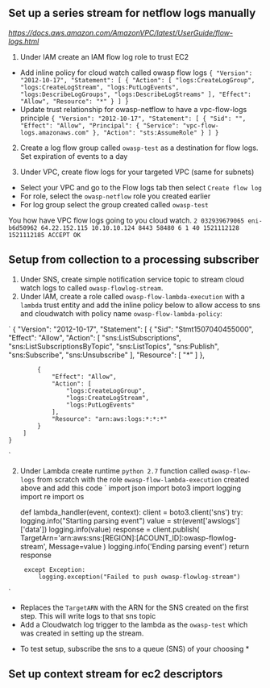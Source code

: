 ## Set up a series stream for netflow logs manually

*https://docs.aws.amazon.com/AmazonVPC/latest/UserGuide/flow-logs.html*
1. Under IAM create an IAM flow log role to trust EC2
- Add inline policy for cloud watch called owasp flow logs
` {
    "Version": "2012-10-17",
    "Statement": [
    {
      "Action": [
        "logs:CreateLogGroup",
        "logs:CreateLogStream",
        "logs:PutLogEvents",
        "logs:DescribeLogGroups",
        "logs:DescribeLogStreams"
      ],
      "Effect": "Allow",
      "Resource": "*"
    }
    ]
    }
`
- Update trust relationship for owasp-netflow to have a vpc-flow-logs principle
`
    {
      "Version": "2012-10-17",
      "Statement": [
        {
          "Sid": "",
          "Effect": "Allow",
          "Principal": {
            "Service": "vpc-flow-logs.amazonaws.com"
          },
          "Action": "sts:AssumeRole"
        }
      ]
    }
`
2. Create a log flow group called `owasp-test` as a destination for flow logs. Set expiration of events to a day

3. Under VPC, create flow logs for your targeted VPC (same for subnets)
- Select your VPC and go to the Flow logs tab then select `Create flow log`
- For role, select the `owasp-netflow` role you created earlier
- For log group select the group created called `owasp-test`

You how have VPC flow logs going to you cloud watch.
`2 032939679065 eni-b6d50962 64.22.152.115 10.10.10.124 8443 58480 6 1 40 1521112128 1521112185 ACCEPT OK`

## Setup from collection to a processing subscriber
1. Under SNS, create simple notification service topic to stream cloud watch logs to called `owasp-flowlog-stream`.
2. Under IAM, create a role called `owasp-flow-lambda-execution` with a `lambda` trust entity and add the inline policy below to allow access to sns and cloudwatch with policy name `owasp-flow-lambda-policy`:

`
    {
        "Version": "2012-10-17",
        "Statement": [
            {
                "Sid": "Stmt1507040455000",
                "Effect": "Allow",
                "Action": [
                    "sns:ListSubscriptions",
                    "sns:ListSubscriptionsByTopic",
                    "sns:ListTopics",
                    "sns:Publish",
                    "sns:Subscribe",
                    "sns:Unsubscribe"
                ],
                "Resource": [
                    "*"
                ]
            },

            {
                "Effect": "Allow",
                "Action": [
                    "logs:CreateLogGroup",
                    "logs:CreateLogStream",
                    "logs:PutLogEvents"
                ],
                "Resource": "arn:aws:logs:*:*:*"
            }
        ]
    }
`

2. Under Lambda create runtime `python 2.7` function called `owasp-flow-logs` from scratch with the role `owasp-flow-lambda-execution` created above and add this code
`
    import json
    import boto3
    import logging
    import re
    import os

    def lambda_handler(event, context):
        client = boto3.client('sns')
        try:
            logging.info("Starting parsing event")
            value = str(event['awslogs']['data'])
            logging.info(value)
            response = client.publish(
                    TargetArn='arn:aws:sns:[REGION]:[ACOUNT_ID]:owasp-flowlog-stream',
                    Message=value
                )
            logging.info('Ending parsing event')
            return response

        except Exception:
            logging.exception("Failed to push owasp-flowlog-stream")
`
- Replaces the `TargetARN` with the ARN for the SNS created on the first step. This will write logs to that sns topic
- Add a Cloudwatch log trigger to the lambda as the `owasp-test` which was created in setting up the stream.

* To test setup, subscribe the sns to a queue (SNS) of your choosing *

## Set up context stream for ec2 descriptors
